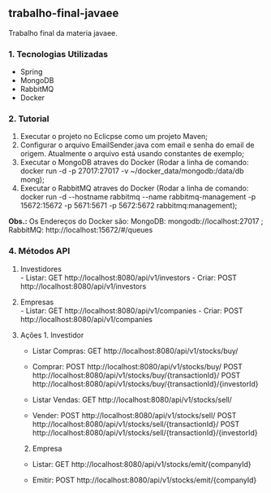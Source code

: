 ## trabalho-final-javaee
Trabalho final da materia javaee.

### 1. Tecnologias Utilizadas
- Spring
- MongoDB
- RabbitMQ
- Docker

### 2. Tutorial
  1. Executar o projeto no Eclicpse como um projeto Maven;
  2. Configurar o arquivo EmailSender.java com email e senha do email de origem. Atualmente o arquivo está usando constantes de exemplo;
  3. Executar o MongoDB atraves do Docker (Rodar a linha de comando: docker run -d -p 27017:27017 -v ~/docker_data/mongodb:/data/db mong);
  4. Executar o RabbitMQ atraves do Docker (Rodar a linha de comando: docker run -d --hostname rabbitmq --name rabbitmq-management -p 15672:15672 -p 5671:5671 -p 5672:5672 rabbitmq:management);
  
  **Obs.:** Os Endereços do Docker são: MongoDB: mongodb://localhost:27017 ; RabbitMQ: http://localhost:15672/#/queues

### 4. Métodos API

  1. Investidores  
    - Listar: 
        GET http://localhost:8080/api/v1/investors
    - Criar: 
        POST http://localhost:8080/api/v1/investors
    
  2. Empresas  
    - Listar: 
        GET http://localhost:8080/api/v1/companies
    - Criar: 
        POST http://localhost:8080/api/v1/companies
    
  3. Ações
    1. Investidor
      - Listar Compras: 
          GET http://localhost:8080/api/v1/stocks/buy/
          
      - Comprar:
          POST http://localhost:8080/api/v1/stocks/buy/
          POST http://localhost:8080/api/v1/stocks/buy/{transactionId}/
          POST http://localhost:8080/api/v1/stocks/buy/{transactionId}/{investorId}
        
       - Listar Vendas: 
          GET http://localhost:8080/api/v1/stocks/sell/
          
       - Vender:
          POST http://localhost:8080/api/v1/stocks/sell/
          POST http://localhost:8080/api/v1/stocks/sell/{transactionId}/
          POST http://localhost:8080/api/v1/stocks/sell/{transactionId}/{investorId}
          
      2. Empresa
        - Listar:
            GET http://localhost:8080/api/v1/stocks/emit/{companyId}
            
        - Emitir:
            POST http://localhost:8080/api/v1/stocks/emit/{companyId}
  
